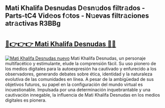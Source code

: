 ## Mati Khalifa Desnudas D𝚎sn𝚞dos filtr𝚊dos - Parts-tC4 Vid𝚎os f𝚘tos - N𝚞evas filtr𝚊ciones atr𝚊ctivas R3BBg

# <h2><a href="http://mb3oox.tromn.icu/?c=Mati+Khalifa+Desnudas">🔗👉👉👉 Mati Khalifa Desnudas 🔗🔗</a></h2>

[![Mati Khalifa Desnudas nuevo](https://i.imgur.com/pEAQMta.gif)](http://mb3oox.tromn.icu/?c=Mati+Khalifa+Desnudas)
Mati Khalifa Desnudas, un personaje multifacético y estimulante, elude la comprensión fácil. Su uso pionero de los medios digitales para la autoexpresión ha cautivado y enfurecido a los observadores, generando debates sobre ética, identidad y la naturaleza evolutiva de las comunidades en línea. A pesar de la ambigüedad de sus objetivos futuros, su papel en la configuración del mundo virtual es incuestionable. Impulsada por una determinación inquebrantable y una cautivación innegable, la influencia de Mati Khalifa Desnudas en los medios digitales es pionera.
